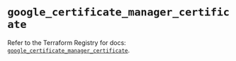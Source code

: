 # `google_certificate_manager_certificate`

Refer to the Terraform Registry for docs: [`google_certificate_manager_certificate`](https://registry.terraform.io/providers/hashicorp/google-beta/6.9.0/docs/resources/google_certificate_manager_certificate).
